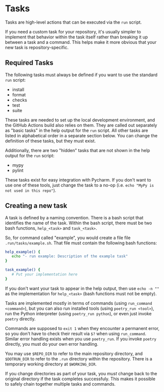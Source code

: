 # Tasks

Tasks are high-level actions that can be executed via the `run` script.

If you need a custom task for your repository, it's usually simpler to
implement that behavior within the task itself rather than breaking it up
between a task and a command.  This helps make it more obvious that your new
task is repository-specific.

## Required Tasks

The following tasks must always be defined if you want to use the standard
`run` script:

- install
- format
- checks
- test
- suite

These tasks are needed to set up the local development environment, and the
GitHub Actions build also relies on them.  They are called out separately as
"basic tasks" in the help output for the `run` script.  All other tasks are
listed in alphabetical order in a separate section below.  You can change the
definition of these tasks, but they must exist.

Additionally, there are two "hidden" tasks that are not shown in the help
output for the `run` script:

- mypy
- pylint

These tasks exist for easy integration with Pycharm.  If you don't want to use
one of these tools, just change the task to a no-op (i.e. `echo "MyPy is not
used in this repo"`).

## Creating a new task

A task is defined by a naming convention.  There is a bash script that
identifies the name of the task.  Within the bash script, there must be two
bash functions, `help_<task>` and `task_<task>`.

So, for command called "example", you would create a file
file `.run/tasks/example.sh`.  That file must contain the 
following bash functions:

```bash
help_example() {
   echo "- run example: Description of the example task"
}

task_example() {
   # Put your implementation here
}
```

If you don't want your task to appear in the help output, then use `echo -n ""`
as the implementation for `help_<task>` (bash functions must not be empty).

Tasks are implemented mostly in terms of commands (using `run_command
<command>`), but you can also run installed tools (using `poetry_run <tool>`),
run the Python interpreter (using `poetry_run python`), or even just invoke
`poetry` directly.

Commands are supposed to `exit 1` when they encounter a permanent error, so you
don't have to check their result via `$?` when using `run_command`.  Similar
error handling exists when you use `poetry_run`.  If you invoke `poetry`
directly, you must do your own error handling.

You may use `$REPO_DIR` to refer to the main repository directory,
and `$DOTRUN_DIR` to refer to the `.run` directory within the repository.
There is a temporary working directory at `$WORKING_DIR`.

If you change directories as part of your task, you _must_ change back
to the original directory if the task completes successfuly.  This makes
it possible to safely chain together multiple tasks and commands.

